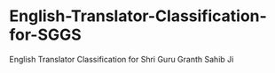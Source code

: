 # English-Translator-Classification-for-SGGS
English Translator Classification for Shri Guru Granth Sahib Ji
